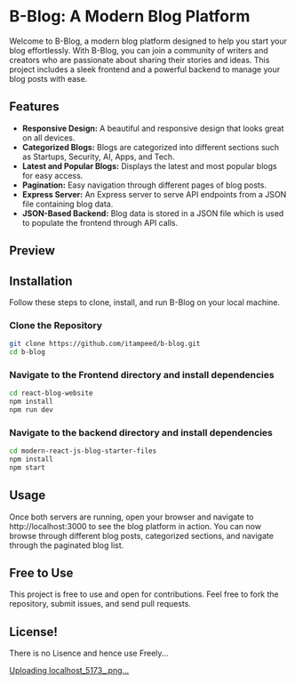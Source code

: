 # B-Blog: A Modern Blog Platform

Welcome to B-Blog, a modern blog platform designed to help you start your blog effortlessly. With B-Blog, you can join a community of writers and creators who are passionate about sharing their stories and ideas. This project includes a sleek frontend and a powerful backend to manage your blog posts with ease.

## Features

- **Responsive Design:** A beautiful and responsive design that looks great on all devices.
- **Categorized Blogs:** Blogs are categorized into different sections such as Startups, Security, AI, Apps, and Tech.
- **Latest and Popular Blogs:** Displays the latest and most popular blogs for easy access.
- **Pagination:** Easy navigation through different pages of blog posts.
- **Express Server:** An Express server to serve API endpoints from a JSON file containing blog data.
- **JSON-Based Backend:** Blog data is stored in a JSON file which is used to populate the frontend through API calls.

## Preview



## Installation

Follow these steps to clone, install, and run B-Blog on your local machine.

### Clone the Repository

```bash
git clone https://github.com/itampeed/b-blog.git
cd b-blog
```

### Navigate to the Frontend directory and install dependencies
```bash
cd react-blog-website
npm install
npm run dev
```

### Navigate to the backend directory and install dependencies
```bash
cd modern-react-js-blog-starter-files
npm install
npm start
```

## Usage
Once both servers are running, open your browser and navigate to http://localhost:3000 to see the blog platform in action. You can now browse through different blog posts, categorized sections, and navigate through the paginated blog list.

## Free to Use
This project is free to use and open for contributions. Feel free to fork the repository, submit issues, and send pull requests.

## License!

There is no Lisence and hence use Freely...

[Uploading localhost_5173_.png…]()
